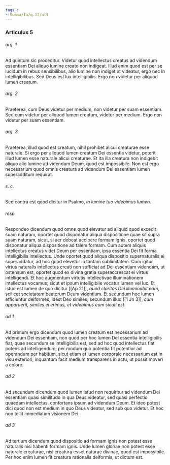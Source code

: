 ```yaml
---
tags : 
- Summa/Ia/q.12/a.5
---
```


### Articulus 5

###### arg. 1
Ad quintum sic proceditur. Videtur quod intellectus creatus ad videndum essentiam Dei aliquo lumine creato non indigeat. Illud enim quod est per se lucidum in rebus sensibilibus, alio lumine non indiget ut videatur, ergo nec in intelligibilibus. Sed Deus est lux intelligibilis. Ergo non videtur per aliquod lumen creatum.

###### arg. 2
Praeterea, cum Deus videtur per medium, non videtur per suam essentiam. Sed cum videtur per aliquod lumen creatum, videtur per medium. Ergo non videtur per suam essentiam.

###### arg. 3
Praeterea, illud quod est creatum, nihil prohibet alicui creaturae esse naturale. Si ergo per aliquod lumen creatum Dei essentia videtur, poterit illud lumen esse naturale alicui creaturae. Et ita illa creatura non indigebit aliquo alio lumine ad videndum Deum, quod est impossibile. Non est ergo necessarium quod omnis creatura ad videndum Dei essentiam lumen superadditum requirat.

###### s. c.
Sed contra est quod dicitur in Psalmo, *in lumine tuo videbimus lumen*.

###### resp.
Respondeo dicendum quod omne quod elevatur ad aliquid quod excedit suam naturam, oportet quod disponatur aliqua dispositione quae sit supra suam naturam, sicut, si aer debeat accipere formam ignis, oportet quod disponatur aliqua dispositione ad talem formam. Cum autem aliquis intellectus creatus videt Deum per essentiam, ipsa essentia Dei fit forma intelligibilis intellectus. Unde oportet quod aliqua dispositio supernaturalis ei superaddatur, ad hoc quod elevetur in tantam sublimitatem. Cum igitur virtus naturalis intellectus creati non sufficiat ad Dei essentiam videndam, ut ostensum est, oportet quod ex divina gratia superaccrescat ei virtus intelligendi. Et hoc augmentum virtutis intellectivae illuminationem intellectus vocamus; sicut et ipsum intelligibile vocatur lumen vel lux. Et istud est lumen de quo dicitur [[Ap 21]], *quod claritas Dei illuminabit eam*, scilicet societatem beatorum Deum videntium. Et secundum hoc lumen efficiuntur deiformes, idest Deo similes; secundum illud [[1 Jn 3]], *cum apparuerit, similes ei erimus, et videbimus eum sicuti est*.

###### ad 1
Ad primum ergo dicendum quod lumen creatum est necessarium ad videndum Dei essentiam, non quod per hoc lumen Dei essentia intelligibilis fiat, quae secundum se intelligibilis est, sed ad hoc quod intellectus fiat potens ad intelligendum, per modum quo potentia fit potentior ad operandum per habitum, sicut etiam et lumen corporale necessarium est in visu exteriori, inquantum facit medium transparens in actu, ut possit moveri a colore.

###### ad 2
Ad secundum dicendum quod lumen istud non requiritur ad videndum Dei essentiam quasi similitudo in qua Deus videatur, sed quasi perfectio quaedam intellectus, confortans ipsum ad videndum Deum. Et ideo potest dici quod non est medium in quo Deus videatur, sed sub quo videtur. Et hoc non tollit immediatam visionem Dei.

###### ad 3
Ad tertium dicendum quod dispositio ad formam ignis non potest esse naturalis nisi habenti formam ignis. Unde lumen gloriae non potest esse naturale creaturae, nisi creatura esset naturae divinae, quod est impossibile. Per hoc enim lumen fit creatura rationalis deiformis, ut dictum est.

